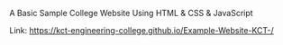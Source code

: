 A Basic Sample College Website Using HTML & CSS & JavaScript

Link: https://kct-engineering-college.github.io/Example-Website-KCT-/
